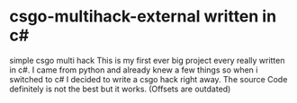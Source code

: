 # csgo-multihack-external written in c#
simple csgo multi hack
This is my first ever big project every really written in c#. I came from python and already knew a few things so when i switched to c# I decided to write a csgo hack right away.
The source Code definitely is not the best but it works.
(Offsets are outdated)
